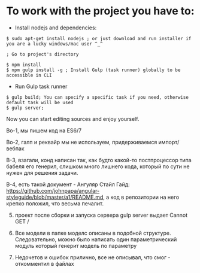 # To work with the project you have to:

- Install nodejs and dependencies:

```
$ sudo apt-get install nodejs ; or just download and run installer if you are a lucky windows/mac user ^_^

; Go to project's directory

$ npm install
$ npm gulp install -g ; Install Gulp (task runner) globally to be accessible in CLI
```

- Run Gulp task runner

```
$ gulp build; You can specify a specific task if you need, otherwise default task will be used
$ gulp server;
```

Now you can start editing sources and enjoy yourself.


Во-1, мы пишем код на ES6/7

Во-2, галп и реквайр мы не используем, придерживаемся импорт/вебпак

В-3, взагали, конд написан так, как будто какой-то постпроцессор типа бабеля его генерил, слишком много лишнего кода, который по сути не нужен для решения задачи.

В-4, есть такой документ - Ангуляр Стайл Гайд: https://github.com/johnpapa/angular-styleguide/blob/master/a1/README.md, а код в репозитории на него крепко положил, что весьма печалит.

5. проект после сборки и запуска сервера gulp server выдает Cannot GET /

6. Все модели в папке моделс описаны в подобной структуре. Следовательно, можно было написать один параметрический модуль который генерит модель по параметру

7. Недочетов и ошибок прилично, все не описывал, что смог - откомментил в файлах
